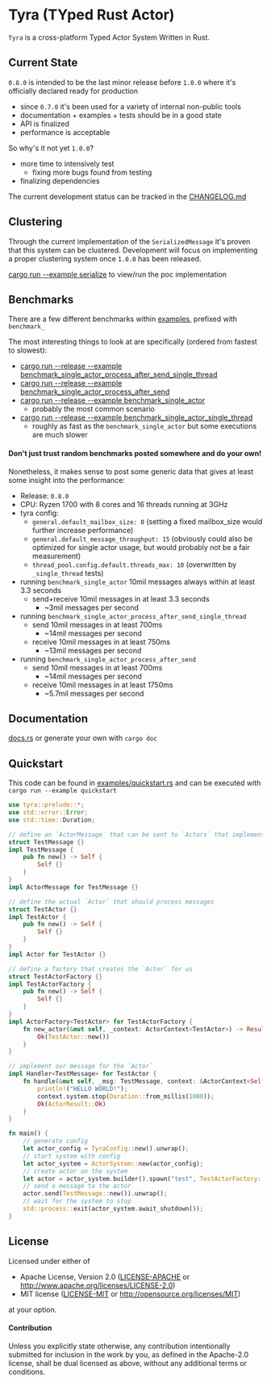 # Tyra (TYped Rust Actor)

`Tyra` is a cross-platform Typed Actor System Written in Rust.


## Current State

`0.8.0` is intended to be the last minor release before `1.0.0` where it's officially declared ready for production
 - since `0.7.0` it's been used for a variety of internal non-public tools
 - documentation + examples + tests should be in a good state
 - API is finalized
 - performance is acceptable

So why's it not yet `1.0.0`?
 - more time to intensively test
   - fixing more bugs found from testing
 - finalizing dependencies

The current development status can be tracked in the [CHANGELOG.md](CHANGELOG.md)

## Clustering

Through the current implementation of the `SerializedMessage` it's proven that this system can be clustered.
Development will focus on implementing a proper clustering system once `1.0.0` has been released. 

[cargo run --example serialize](./examples/serialize.rs) to view/run the poc implementation 

## Benchmarks

There are a few different benchmarks within [examples](./examples), prefixed with `benchmark_`

The most interesting things to look at are specifically (ordered from fastest to slowest):
- [cargo run --release --example benchmark_single_actor_process_after_send_single_thread](benchmark_single_actor_process_after_send_single_thread)
- [cargo run --release --example benchmark_single_actor_process_after_send](benchmark_single_actor_process_after_send)
- [cargo run --release --example benchmark_single_actor](benchmark_single_actor)
   - probably the most common scenario
- [cargo run --release --example benchmark_single_actor_single_thread](benchmark_single_actor_single_thread)
  - roughly as fast as the `benchmark_single_actor` but some executions are much slower


#### Don't just trust random benchmarks posted somewhere and do your own!
Nonetheless, it makes sense to post some generic data that gives at least some insight into the performance:
 - Release: `0.8.0`
 - CPU: Ryzen 1700 with 8 cores and 16 threads running at 3GHz
 - tyra config:
   - `general.default_mailbox_size: 0` (setting a fixed mailbox_size would further increase performance)
   - `general.default_message_throughput: 15` (obviously could also be optimized for single actor usage, but would probably not be a fair measurement)
   - `thread_pool.config.default.threads_max: 10` (overwritten by `_single_thread` tests)
 - running `benchmark_single_actor` 10mil messages always within at least 3.3 seconds
   - send+receive 10mil messages in at least 3.3 seconds
     - ~3mil messages per second
 - running `benchmark_single_actor_process_after_send_single_thread`
   - send 10mil messages in at least 700ms
     - ~14mil messages per second
   - receive 10mil messages in at least 750ms
     - ~13mil messages per second
 - running `benchmark_single_actor_process_after_send`
   - send 10mil messages in at least 700ms
     - ~14mil messages per second
   - receive 10mil messages in at least 1750ms
     - ~5.7mil messages per second


## Documentation

[docs.rs](https://docs.rs/tyra/) or generate your own with `cargo doc`

## Quickstart

This code can be found in [examples/quickstart.rs](./examples/quickstart.rs) and can be executed with `cargo run --example quickstart`

```rust
use tyra::prelude::*;
use std::error::Error;
use std::time::Duration;

// define an `ActorMessage` that can be sent to `Actors` that implement the corresponding `Handler<T>`
struct TestMessage {}
impl TestMessage {
    pub fn new() -> Self {
        Self {}
    }
}
impl ActorMessage for TestMessage {}

// define the actual `Actor` that should process messages
struct TestActor {}
impl TestActor {
    pub fn new() -> Self {
        Self {}
    }
}
impl Actor for TestActor {}

// define a factory that creates the `Actor` for us
struct TestActorFactory {}
impl TestActorFactory {
    pub fn new() -> Self {
        Self {}
    }
}
impl ActorFactory<TestActor> for TestActorFactory {
    fn new_actor(&mut self, _context: ActorContext<TestActor>) -> Result<TestActor, Box<dyn Error>> {
        Ok(TestActor::new())
    }
}

// implement our message for the `Actor`
impl Handler<TestMessage> for TestActor {
    fn handle(&mut self, _msg: TestMessage, context: &ActorContext<Self>) -> Result<ActorResult, Box<dyn Error>> {
        println!("HELLO WORLD!");
        context.system.stop(Duration::from_millis(1000));
        Ok(ActorResult::Ok)
    }
}

fn main() {
    // generate config
    let actor_config = TyraConfig::new().unwrap();
    // start system with config
    let actor_system = ActorSystem::new(actor_config);
    // create actor on the system
    let actor = actor_system.builder().spawn("test", TestActorFactory::new()).unwrap();
    // send a message to the actor
    actor.send(TestMessage::new()).unwrap();
    // wait for the system to stop
    std::process::exit(actor_system.await_shutdown());
}
```

## License

Licensed under either of

* Apache License, Version 2.0 ([LICENSE-APACHE](LICENSE-APACHE) or http://www.apache.org/licenses/LICENSE-2.0)
* MIT license ([LICENSE-MIT](LICENSE-MIT) or http://opensource.org/licenses/MIT)

at your option.


#### Contribution

Unless you explicitly state otherwise, any contribution intentionally submitted
for inclusion in the work by you, as defined in the Apache-2.0 license, shall be
dual licensed as above, without any additional terms or conditions.